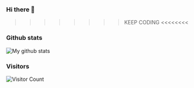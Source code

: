 ### Hi there 👋

> >>>>>>>KEEP CODING <<<<<<<<

### Github stats

<img src="https://github-readme-stats.vercel.app/api?username=bangjieding&show_icons=true&theme=cobalt&include_all_commits=true&count_private=true&layout=compact" alt="My github stats"/>

### Visitors

![Visitor Count](https://profile-counter.glitch.me/bangjieding/count.svg)

